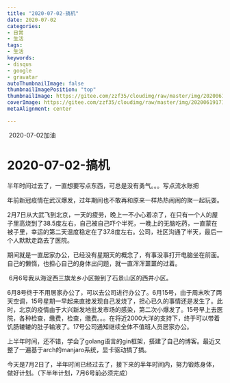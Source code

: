 ```yaml
---
title: "2020-07-02-搞机"
date: 2020-07-02
categories:
- 日常
- 生活
tags:
- 生活
keywords:
- disqus
- google
- gravatar
autoThumbnailImage: false
thumbnailImagePosition: "top"
thumbnailImage: https://gitee.com/zzf35/cloudimg/raw/master/img/20200619171243.jpg
coverImage: https://gitee.com/zzf35/cloudimg/raw/master/img/20200619171233.jpg
metaAlignment: center

---
```


​    2020-07-02加油
<!--more-->

# 2020-07-02-搞机

​    半年时间过去了，一直想要写点东西，可总是没有勇气。。。写点流水账把

​    年前新冠疫情在武汉爆发，过年期间也不敢再和原来一样热热闹闹的聚一起玩耍。

​    2月7日从大武飞到北京，一天的疲劳，晚上一不小心着凉了，在只有一个人的屋子里高烧到了38.5度左右，自己被自己吓个半死，一晚上的无脑吃药，一直蒙在被子里，幸运的第二天温度稳定在了37.8度左右。公司，社区沟通了半天，最后一个人默默走路去了医院。

​    期间就是一直居家办公，已经没有星期天的概念了，有事没事打开电脑坐在前面。自己的懒惰，也担心自己的身体出问题，就一直浑浑噩噩的过着。

​    6月6号我从海淀西三旗龙乡小区搬到了石景山区的西井小区。

​    6月8号终于不用居家办公了，可以去公司进行办公了。6月15号，由于周末吹了两天空调，15号星期一早起来直接发现自己发烧了，担心已久的事情还是发生了。此时，北京的疫情由于大兴新发地批发市场的感染，第二次小爆发了。15号早上去医院，各种检查，缴费，检查，缴费。。。在将近2000大洋的支持下，终于可以带着饥肠辘辘的肚子输液了。17号公司通知继续全体不值班人员居家办公。

​    上半年时间，还不错，学会了golang语言的gin框架，搭建了自己的博客。最近又整了一遍基于arch的manjaro系统，显卡驱动搞了搞。

​    今天是7月2日了，半年时间已经过去了，接下来的半年时间内，努力锻炼身体，做好计划。（下半年计划，7月6号前必须完成）

